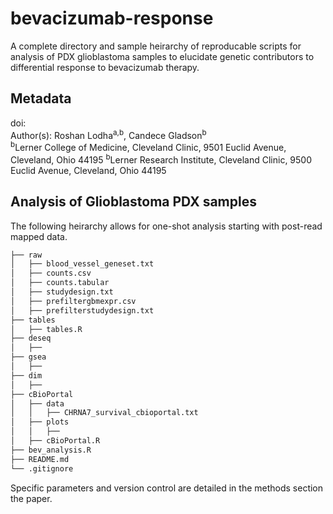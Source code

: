 # bevacizumab-response
A complete directory and sample heirarchy of reproducable scripts for analysis of PDX glioblastoma samples to elucidate genetic contributors to differential response to bevacizumab therapy.

## Metadata
doi: <br>
Author(s): Roshan Lodha<sup>a,b</sup>, Candece Gladson<sup>b</sup> <br>
<sup>b</sup>Lerner College of Medicine, Cleveland Clinic, 9501 Euclid Avenue, Cleveland, Ohio 44195
<sup>b</sup>Lerner Research Institute, Cleveland Clinic, 9500 Euclid Avenue, Cleveland, Ohio 44195


## Analysis of Glioblastoma PDX samples 
The following heirarchy allows for one-shot analysis starting with post-read mapped data. 
```bash
├── raw
│   ├── blood_vessel_geneset.txt
│   ├── counts.csv
│   ├── counts.tabular
│   ├── studydesign.txt
│   ├── prefiltergbmexpr.csv
│   ├── prefilterstudydesign.txt
├── tables
│   ├── tables.R
├── deseq
│   ├── 
├── gsea
│   ├── 
├── dim
│   ├── 
├── cBioPortal
│   ├── data
│   │   ├── CHRNA7_survival_cbioportal.txt
│   ├── plots
│   │   ├── 
│   ├── cBioPortal.R
├── bev_analysis.R
├── README.md
└── .gitignore
```
Specific parameters and version control are detailed in the methods section the paper. 
